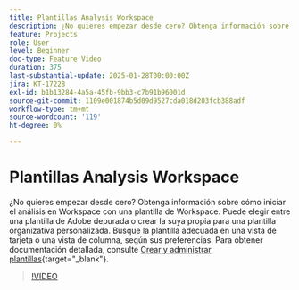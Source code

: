 ```yaml
---
title: Plantillas Analysis Workspace
description: ¿No quieres empezar desde cero? Obtenga información sobre cómo iniciar el análisis en Workspace con una plantilla de Workspace. Puede elegir entre una plantilla de Adobe depurada o crear la suya propia para una plantilla organizativa personalizada. Busque la plantilla adecuada en una vista de tarjeta o una vista de columna, según sus preferencias.
feature: Projects
role: User
level: Beginner
doc-type: Feature Video
duration: 375
last-substantial-update: 2025-01-28T00:00:00Z
jira: KT-17228
exl-id: b1b13284-4a5a-45fb-9bb3-c7b91b96001d
source-git-commit: 1109e001874b5d09d9527cda018d203fcb388adf
workflow-type: tm+mt
source-wordcount: '119'
ht-degree: 0%

---
```


# Plantillas Analysis Workspace

¿No quieres empezar desde cero? Obtenga información sobre cómo iniciar el análisis en Workspace con una plantilla de Workspace. Puede elegir entre una plantilla de Adobe depurada o crear la suya propia para una plantilla organizativa personalizada. Busque la plantilla adecuada en una vista de tarjeta o una vista de columna, según sus preferencias. Para obtener documentación detallada, consulte [Crear y administrar plantillas](https://experienceleague.adobe.com/es/docs/analytics-platform/using/cja-workspace/templates/create-templates?lang=en){target="_blank"}.

>[!VIDEO](https://video.tv.adobe.com/v/3443173/?learn=on&enablevpops&captions=spa)
